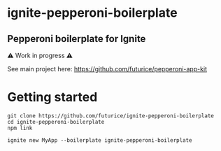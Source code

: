 # ignite-pepperoni-boilerplate
## Pepperoni boilerplate for Ignite

:warning: Work in progress :warning:

See main project here: https://github.com/futurice/pepperoni-app-kit

# Getting started
```
git clone https://github.com/futurice/ignite-pepperoni-boilerplate
cd ignite-pepperoni-boilerplate
npm link
```

```
ignite new MyApp --boilerplate ignite-pepperoni-boilerplate
```
